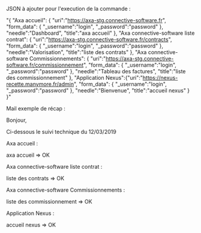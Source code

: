 JSON à ajouter pour l'execution de la commande :

"{ "Axa accueil": { "uri":"https://axa-stg.connective-software.fr", "form_data": { "_username":"login", "_password":"password" }, "needle":"Dashboard", "title":"axa accueil" }, "Axa connective-software liste contrat": { "uri":"https://axa-stg.connective-software.fr/contracts", "form_data": { "_username":"login", "_password":"password" }, "needle":"Valorisation", "title":"liste des contrats" }, "Axa connective-software Commissionnements": { "uri":"https://axa-stg.connective-software.fr/commissionnement", "form_data": { "_username":"login", "_password":"password" }, "needle":"Tableau des factures", "title":"liste des commissionnement" }, "Application Nexus":{"uri":"https://nexus-recette.manymore.fr/admin", "form_data": { "_username":"login", "_password":"password" }, "needle":"Bienvenue", "title":"accueil nexus" } }"

Mail exemple de récap :

Bonjour,

Ci-dessous le suivi technique du 12/03/2019

Axa accueil :

axa accueil => OK

Axa connective-software liste contrat :

liste des contrats => OK

Axa connective-software Commissionnements :

liste des commissionnement => OK

Application Nexus :

accueil nexus => OK
